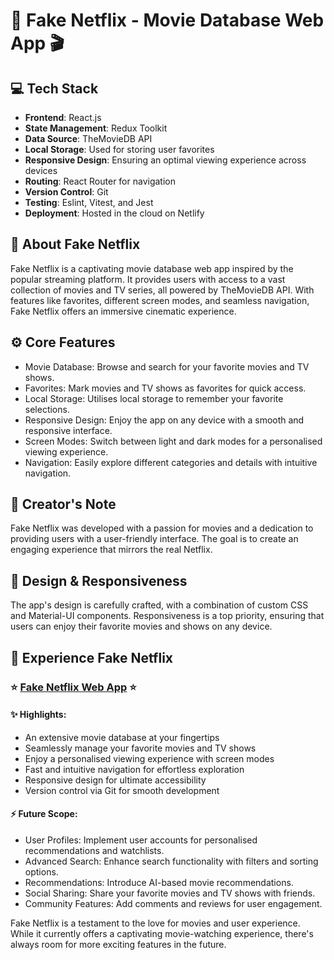 # :movie_camera: Fake Netflix - Movie Database Web App :clapper:

## :computer: Tech Stack

- **Frontend**: React.js
- **State Management**: Redux Toolkit
- **Data Source**: TheMovieDB API
- **Local Storage**: Used for storing user favorites
- **Responsive Design**: Ensuring an optimal viewing experience across devices
- **Routing**: React Router for navigation
- **Version Control**: Git
- **Testing**: Eslint, Vitest, and Jest
- **Deployment**: Hosted in the cloud on Netlify

## :book: About Fake Netflix

Fake Netflix is a captivating movie database web app inspired by the popular streaming platform. It provides users with access to a vast collection of movies and TV series, all powered by TheMovieDB API. With features like favorites, different screen modes, and seamless navigation, Fake Netflix offers an immersive cinematic experience.

## :gear: Core Features

- Movie Database: Browse and search for your favorite movies and TV shows.
- Favorites: Mark movies and TV shows as favorites for quick access.
- Local Storage: Utilises local storage to remember your favorite selections.
- Responsive Design: Enjoy the app on any device with a smooth and responsive interface.
- Screen Modes: Switch between light and dark modes for a personalised viewing experience.
- Navigation: Easily explore different categories and details with intuitive navigation.

## :bust_in_silhouette: Creator's Note

Fake Netflix was developed with a passion for movies and a dedication to providing users with a user-friendly interface. The goal is to create an engaging experience that mirrors the real Netflix.

## :art: Design & Responsiveness

The app's design is carefully crafted, with a combination of custom CSS and Material-UI components. Responsiveness is a top priority, ensuring that users can enjoy their favorite movies and shows on any device.

## :link: Experience Fake Netflix

### :star: [Fake Netflix Web App](https://fake-netflix-kg.netlify.app/) :star:

#### :sparkles: Highlights:

- An extensive movie database at your fingertips
- Seamlessly manage your favorite movies and TV shows
- Enjoy a personalised viewing experience with screen modes
- Fast and intuitive navigation for effortless exploration
- Responsive design for ultimate accessibility
- Version control via Git for smooth development

#### :zap: Future Scope:

- User Profiles: Implement user accounts for personalised recommendations and watchlists.
- Advanced Search: Enhance search functionality with filters and sorting options.
- Recommendations: Introduce AI-based movie recommendations.
- Social Sharing: Share your favorite movies and TV shows with friends.
- Community Features: Add comments and reviews for user engagement.

Fake Netflix is a testament to the love for movies and user experience. While it currently offers a captivating movie-watching experience, there's always room for more exciting features in the future.

